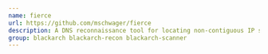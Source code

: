 ```yaml
---
name: fierce
url: https://github.com/mschwager/fierce
description: A DNS reconnaissance tool for locating non-contiguous IP space.
group: blackarch blackarch-recon blackarch-scanner
---
```


